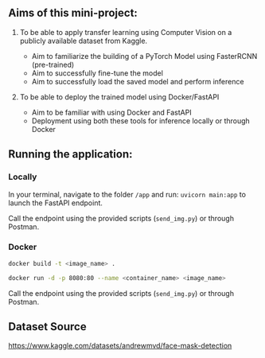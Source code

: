 ## Aims of this mini-project:

1. To be able to apply transfer learning using Computer Vision on a publicly available dataset from Kaggle.

   - Aim to familiarize the building of a PyTorch Model using FasterRCNN (pre-trained)
   - Aim to successfully fine-tune the model
   - Aim to successfully load the saved model and perform inference

2. To be able to deploy the trained model using Docker/FastAPI
   - Aim to be familiar with using Docker and FastAPI
   - Deployment using both these tools for inference locally or through Docker

## Running the application:

### Locally

In your terminal, navigate to the folder `/app` and run: `uvicorn main:app` to launch the FastAPI endpoint.

Call the endpoint using the provided scripts (`send_img.py`) or through Postman.

### Docker

```bash
docker build -t <image_name> .

docker run -d -p 8080:80 --name <container_name> <image_name>
```

Call the endpoint using the provided scripts (`send_img.py`) or through Postman.

## Dataset Source

https://www.kaggle.com/datasets/andrewmvd/face-mask-detection
